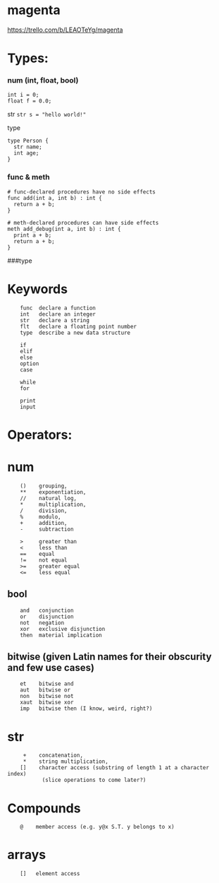 # magenta
https://trello.com/b/LEAOTeYg/magenta

# Types:

### num (int, float, bool)
  ```
  int i = 0;
  float f = 0.0;
  ```
  
  str
  `str s = "hello world!"`
  
  type
  ```
  type Person {
    str name;
    int age;
  }
  
  ```
  
  
### func & meth
  ```
  # func-declared procedures have no side effects
  func add(int a, int b) : int {
    return a + b;
  }
  
  # meth-declared procedures can have side effects
  meth add_debug(int a, int b) : int {
    print a + b;
    return a + b;
  }
  
```

###type
  

# Keywords
```
	func  declare a function
    int   declare an integer
    str   declare a string
    flt   declare a floating point number
    type  describe a new data structure
    
    if
    elif
    else
    option
    case
    
    while
    for
    
    print
    input
```


# Operators:
  
# num
```
    ()    grouping,
    **    exponentiation,
    //    natural log,
    *     multiplication,
    /     division,
    %     modulo,
    +     addition,
    -     subtraction
    
    >     greater than
    <     less than
    ==    equal
    !=    not equal
    >=    greater equal
    <=    less equal
```
 
## bool
```
    and   conjunction
    or    disjunction
    not   negation
    xor   exclusive disjunction
    then  material implication
```

## bitwise (given Latin names for their obscurity and few use cases)
```
    et    bitwise and
    aut   bitwise or
    non   bitwise not
    xaut  bitwise xor
    imp   bitwise then (I know, weird, right?)
```

# str
```
     +    concatenation,
     *    string multiplication,
    []    character access (substring of length 1 at a character index)
           (slice operations to come later?)
```

# Compounds
```
    @    member access (e.g. y@x S.T. y belongs to x)
```
 
# arrays
```
    []   element access
```
